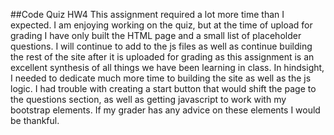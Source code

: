 ##Code Quiz HW4
This assignment required a lot more time than I expected. I am enjoying working on the quiz, but at the time of upload for grading I have only built the HTML page and a small list of placeholder questions. I will continue to add to the js files as well as continue building the rest of the site after it is uploaded for grading as this assignment is an excellent synthesis of all things we have been learning in class. In hindsight, I needed to dedicate much more time to building the site as well as the js logic. I had trouble with creating a start button that would shift the page to the questions section, as well as getting javascript to work with my bootstrap elements. If my grader has any advice on these elements I would be thankful. 
